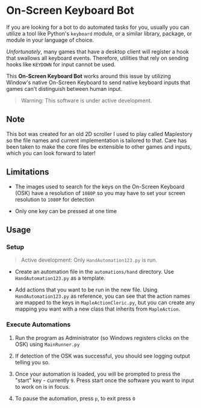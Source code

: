 # On-Screen Keyboard Bot

If you are looking for a bot to do automated tasks for you, usually you can utilize
a tool like Python's `keyboard` module, or a similar library, package, or module in
your language of choice.

*Unfortunately*, many games that have a desktop client will register a hook that swallows
all keyboard events. Therefore, utilities that rely on sending hooks like `KEYDOWN` for input
cannot be used.

This **On-Screen Keyboard Bot** works around this issue by utilizing Window's native
On-Screen Keyboard to send native keyboard inputs that games can't distinguish between
human input.

> Warning: This software is under active development.

## Note

This bot was created for an old 2D scroller I used to play called Maplestory so the file names
and current implementation is tailored to that. Care has been taken to make the core files
be extensible to other games and inputs, which you can look forward to later!

## Limitations

- The images used to search for the keys on the On-Screen Keyboard (OSK)
have a resolution of `1080P` so you may have to set your screen resolution
to `1080P` for detection

- Only one key can be pressed at one time

## Usage

### Setup

> Active development: Only `HandAutomation123.py` is run.

- Create an automation file in the `automations/hand` directory. Use `HandAutomation123.py`
as a template.

- Add actions that you want to be run in the new file. Using `HandAutomation123.py` as reference,
you can see that the action names are mapped to the keys in `MapleActionCleric.py`, but you can
create any mapping you want with a new class that inherits from `MapleAction`.

### Execute Automations

1. Run the program as Administrator (so Windows registers clicks on the OSK)
using `MainRunner.py`

2. If detection of the OSK was successful, you should see logging output telling you so.

3. Once your automation is loaded, you will be prompted to press the "start" key - currently `9`.
Press start once the software you want to input to work on is in focus.

4. To pause the automation, press `p`, to exit press `0`


